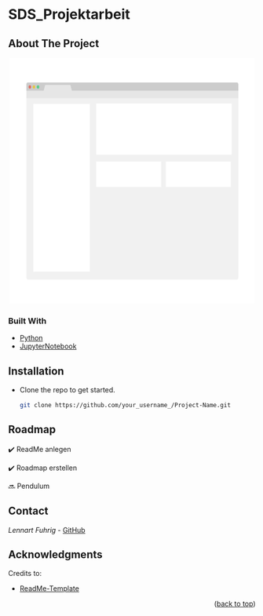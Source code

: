 # SDS_Projektarbeit
<div id="top"></div>

## About The Project
<div align="center">
  <a href="https://github.com/lennart2810/SDS_Projektarbeit/blob/master/appendix">
    <img src="appendix/screenshot.png" alt="Images" width="500" height="500">
  </a>
</div>

<!-- Überschrift mittig ausrichten -->
<!-- <h3 align="center">Überschrift</h3> -->

### Built With
* [Python](https://www.python.org)
* [JupyterNotebook ](https://www.anaconda.com/products/individual#Downloads)

## Installation
* Clone the repo to get started.
   ```sh
   git clone https://github.com/your_username_/Project-Name.git
   ```

<!-- inline code -->
<!-- Clone the repo `git clone https://github.com/your_username_/Project-Name.git` to get started. -->

## Roadmap
:heavy_check_mark: ReadMe anlegen

:heavy_check_mark: Roadmap erstellen

:soon: Pendulum

## Contact
_Lennart Fuhrig_ - [GitHub](https://github.com/lennart2810) 

## Acknowledgments

Credits to:
* [ReadMe-Template](https://github.com/othneildrew/Best-README-Template)

<p align="right">(<a href="#top">back to top</a>)</p>
